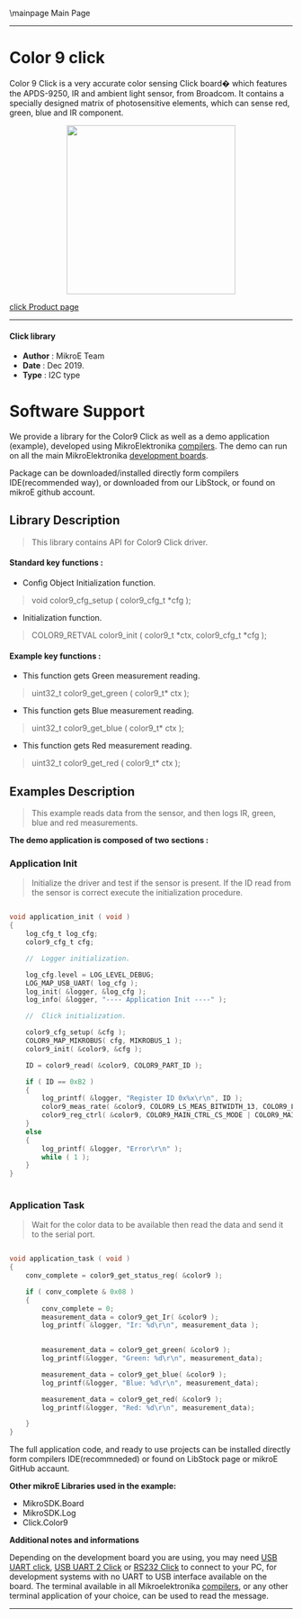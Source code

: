 \mainpage Main Page
 
 

---
# Color 9 click

Color 9 Click is a very accurate color sensing Click board� which features the
APDS-9250, IR and ambient light sensor, from Broadcom. It contains a specially 
designed matrix of photosensitive elements, which can sense red, green,
blue and IR component.

<p align="center">
  <img src="https://download.mikroe.com/images/click_for_ide/color9_click.png" height=300px>
</p>

[click Product page](https://www.mikroe.com/color-9-click)

---


#### Click library 

- **Author**        : MikroE Team
- **Date**          : Dec 2019.
- **Type**          : I2C type


# Software Support

We provide a library for the Color9 Click 
as well as a demo application (example), developed using MikroElektronika 
[compilers](https://shop.mikroe.com/compilers). 
The demo can run on all the main MikroElektronika [development boards](https://shop.mikroe.com/development-boards).

Package can be downloaded/installed directly form compilers IDE(recommended way), or downloaded from our LibStock, or found on mikroE github account. 

## Library Description

> This library contains API for Color9 Click driver.

#### Standard key functions :

- Config Object Initialization function.
> void color9_cfg_setup ( color9_cfg_t *cfg ); 
 
- Initialization function.
> COLOR9_RETVAL color9_init ( color9_t *ctx, color9_cfg_t *cfg );

#### Example key functions :

- This function gets Green measurement reading.
> uint32_t color9_get_green ( color9_t* ctx );
 
- This function gets Blue measurement reading.
> uint32_t color9_get_blue ( color9_t* ctx );

- This function gets Red measurement reading.
> uint32_t color9_get_red ( color9_t* ctx );

## Examples Description

> 
> This example reads data from the sensor, and then logs IR, green, blue and red 
> measurements.
> 

**The demo application is composed of two sections :**

### Application Init 

> Initialize the driver and test if the sensor is
> present. If the ID read from the sensor is correct
> execute the initialization procedure.

```c

void application_init ( void )
{
    log_cfg_t log_cfg;
    color9_cfg_t cfg;

    //  Logger initialization.

    log_cfg.level = LOG_LEVEL_DEBUG;
    LOG_MAP_USB_UART( log_cfg );
    log_init( &logger, &log_cfg );
    log_info( &logger, "---- Application Init ----" );

    //  Click initialization.

    color9_cfg_setup( &cfg );
    COLOR9_MAP_MIKROBUS( cfg, MIKROBUS_1 );
    color9_init( &color9, &cfg );

    ID = color9_read( &color9, COLOR9_PART_ID );

    if ( ID == 0xB2 )
    {
        log_printf( &logger, "Register ID 0x%x\r\n", ID );
        color9_meas_rate( &color9, COLOR9_LS_MEAS_BITWIDTH_13, COLOR9_LS_MEAS_RATE_1000ms );
        color9_reg_ctrl( &color9, COLOR9_MAIN_CTRL_CS_MODE | COLOR9_MAIN_CTRL_LS_EN );
    }
    else
    {
        log_printf( &logger, "Error\r\n" );
        while ( 1 );
    }
}
  
```

### Application Task

> Wait for the color data to be available then read the data
> and send it to the serial port.


```c

void application_task ( void )
{
    conv_complete = color9_get_status_reg( &color9 );

    if ( conv_complete & 0x08 )
    {
        conv_complete = 0;
        measurement_data = color9_get_Ir( &color9 );
        log_printf( &logger, "Ir: %d\r\n", measurement_data );

        
        measurement_data = color9_get_green( &color9 );
        log_printf(&logger, "Green: %d\r\n", measurement_data);

        measurement_data = color9_get_blue( &color9 );
        log_printf(&logger, "Blue: %d\r\n", measurement_data);

        measurement_data = color9_get_red( &color9 );
        log_printf(&logger, "Red: %d\r\n", measurement_data);

    }
}  

```

The full application code, and ready to use projects can be  installed directly form compilers IDE(recommneded) or found on LibStock page or mikroE GitHub accaunt.

**Other mikroE Libraries used in the example:** 

- MikroSDK.Board
- MikroSDK.Log
- Click.Color9

**Additional notes and informations**

Depending on the development board you are using, you may need 
[USB UART click](https://shop.mikroe.com/usb-uart-click), 
[USB UART 2 Click](https://shop.mikroe.com/usb-uart-2-click) or 
[RS232 Click](https://shop.mikroe.com/rs232-click) to connect to your PC, for 
development systems with no UART to USB interface available on the board. The 
terminal available in all Mikroelektronika 
[compilers](https://shop.mikroe.com/compilers), or any other terminal application 
of your choice, can be used to read the message.



---
